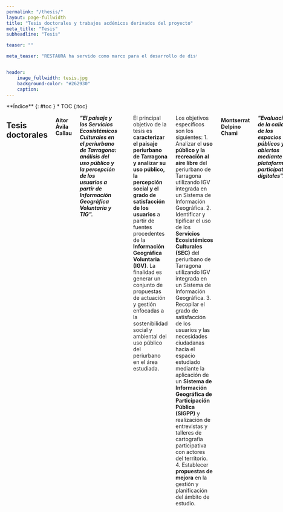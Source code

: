 ```yaml
---
permalink: "/thesis/"
layout: page-fullwidth
title: "Tesis doctorales y trabajos acdémicos derivados del proyecto"
meta_title: "Tesis"
subheadline: "Tesis"

teaser: ""

meta_teaser: "RESTAURA ha servido como marco para el desarrollo de distintos trabajos..."


header:
    image_fullwidth: tesis.jpg
    background-color: "#262930"
    caption: 
---
```


<!--more-->

<div class="row">
<div class="medium-4 medium-push-8 columns" markdown="1">
<div class="panel radius" markdown="1">
**Índice**
{: #toc }
*  TOC
{:toc}
</div>
</div><!-- /.medium-4.columns -->



<div class="medium-8 medium-pull-4 columns" markdown="1">



## Tesis doctorales

#### Aitor Àvila Callau
    
___"El paisaje y los Servicios Ecosistémicos Culturales en el periurbano de Tarragona: análisis del uso público y la percepción de los usuarios a partir de Información Geográfica Voluntaria y TIG".___

~~~
Directores: Dra. Yolanda Pérez Albert, Dr. Joan Alberich González
~~~

El principal objetivo de la tesis es __caracterizar el paisaje periurbano de Tarragona y analizar su uso público, la percepción social y el grado de satisfacción de los usuarios__ a partir de fuentes procedentes de la __Información Geográfica Voluntaria (IGV)__. La finalidad es generar un conjunto de propuestas de actuación y gestión enfocadas a la sostenibilidad social y ambiental del uso público del periurbano en el área estudiada.
    
Los objetivos específicos son los siguientes: 
    1. Analizar el __uso público y la recreación al aire libre__ del periurbano de Tarragona utilizando IGV integrada en un Sistema de Información Geográfica.
    2. Identificar y tipificar el uso de los __Servicios Ecosistémicos Culturales (SEC)__ del periurbano de Tarragona utilizando IGV integrada en un Sistema de Información Geográfica.
    3. Recopilar el grado de satisfacción de los usuarios y las necesidades ciudadanas hacia el espacio estudiado mediante la aplicación de un __Sistema de Información Geográfica de Participación Pública (SIGPP)__ y realización de entrevistas y talleres de cartografía participativa con actores del territorio.
    4. Establecer __propuestas de mejora__ en la gestión y planificación del ámbito de estudio.
    
    
#### Montserrat Delpino Chami
    
___"Evaluación de la calidad de los espacios públicos y abiertos mediante plataformas participativas digitales".___

~~~
Directora: Dra. Yolanda Pérez Albert
~~~
    
Los métodos para evaluar la calidad del entorno urbano considerando la percepción de la ciudadanía han sido históricamente divergentes e imprecisos. No obstante, el surgimiento de recientes plataformas digitales, como __aplicaciones móviles (apps) o Sistemas de Información Geográfica de Participación Pública (PPGIS)__, han abierto nuevas líneas de experimentación e investigación, ofreciendo la posibilidad de __renovar los canales de comunicación entre ciudadanía e instituciones__.   
Desde esta base, el estudio propone __sistematizar indicadores perceptuales para evaluar participativamente la calidad de espacios públicos y abiertos (EPAs)__, y aplicar la metodología al estudio de casos, aprovechando los beneficios de las nuevas plataformas participativas digitales (DPPs).
La investigación considera evaluar perceptualmente los EPAs de dos ciudades hispanohablantes, en el norte y sur global; lo que permitirá experimentar __nuevas herramientas de gestión urbana__, en zonas __donde se ha diagnosticado mayor carencia__ de este tipo de innovaciones.
       
    
#### Edgar Bustamante Picón

___...___

~~~
Directores: Dra. Yolanda Pérez Albert, Dr. Joan Alberich González
~~~
    
    
    
    
</div><!-- /.medium-8.columns -->
</div><!-- /.row -->

